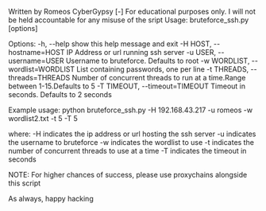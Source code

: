 Written by Romeos CyberGypsy
[-] For educational purposes only.
I will not be held accountable for any misuse of the sript
Usage: bruteforce_ssh.py [options]

Options:
  -h, --help            show this help message and exit
  -H HOST, --hostname=HOST
                        IP Address or url running ssh server
  -u USER, --username=USER
                        Username to bruteforce. Defaults to root
  -w WORDLIST, --wordlist=WORDLIST
                        List containing passwords, one per line
  -t THREADS, --threads=THREADS
                        Number of concurrent threads to run at a time.Range
                        between 1-15.Defaults to 5
  -T TIMEOUT, --timeout=TIMEOUT
                        Timeout in seconds. Defaults to 2 seconds

Example usage:
  python bruteforce_ssh.py -H 192.168.43.217 -u romeos -w wordlist2.txt -t 5 -T 5

  where:
        -H indicates the ip address or url hosting the ssh server
        -u indicates the username to bruteforce
        -w indicates the wordlist to use
        -t indicates the number of concurrent threads to use at a time
        -T indicates the timeout in seconds

NOTE: For higher chances of success, please use proxychains alongside this script

As always, happy hacking
